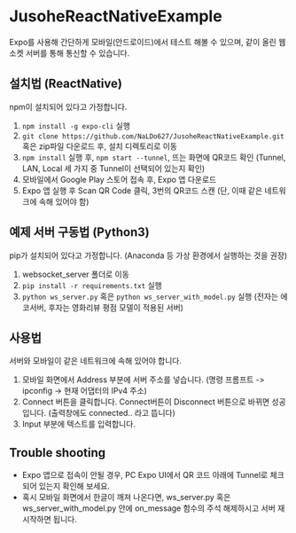 # JusoheReactNativeExample
Expo를 사용해 간단하게 모바일(안드로이드)에서 테스트 해볼 수 있으며, 같이 올린 웹 소켓 서버를 통해 통신할 수 있습니다.

## 설치법 (ReactNative)
npm이 설치되어 있다고 가정합니다.
1. `npm install -g expo-cli` 실행
2. `git clone https://github.com/NaLDo627/JusoheReactNativeExample.git` 혹은 zip파일 다운로드 후, 설치 디렉토리로 이동
3. `npm install` 실행 후, `npm start --tunnel`, 뜨는 화면에 QR코드 확인 (Tunnel, LAN, Local 세 가지 중 Tunnel이 선택되어 있는지 확인)
4. 모바일에서 Google Play 스토어 접속 후, Expo 앱 다운로드
5. Expo 앱 실행 후 Scan QR Code 클릭, 3번의 QR코드 스캔 (단, 이때 같은 네트워크에 속해 있어야 함)

## 예제 서버 구동법 (Python3)
pip가 설치되어 있다고 가정합니다. (Anaconda 등 가상 환경에서 실행하는 것을 권장)
1. websocket_server 폴더로 이동
2. `pip install -r requirements.txt` 실행
3. `python ws_server.py` 혹은 `python ws_server_with_model.py` 실행 (전자는 에코서버, 후자는 영화리뷰 평점 모델이 적용된 서버)

## 사용법 
서버와 모바일이 같은 네트워크에 속해 있어야 합니다.
1. 모바일 화면에서 Address 부분에 서버 주소를 넣습니다. (명령 프롬프트 -> ipconfig -> 현재 어댑터의 IPv4 주소)
2. Connect 버튼을 클릭합니다. Connect버튼이 Disconnect 버튼으로 바뀌면 성공입니다. (출력창에도 connected.. 라고 뜹니다)
3. Input 부분에 텍스트를 입력합니다.

## Trouble shooting
- Expo 앱으로 접속이 안될 경우, PC Expo UI에서 QR 코드 아래에 Tunnel로 체크되어 있는지 확인해 보세요.
- 혹시 모바일 화면에서 한글이 깨져 나온다면, ws_server.py 혹은 ws_server_with_model.py 안에 on_message 함수의 주석 해제하시고 서버 재시작하면 됩니다.
